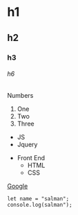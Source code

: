 <!-- Headers -->
# h1
## h2
### h3
###### h6
<!-- list -->

<!-- ordered list -->
Numbers 
1. One
2. Two
3. Three
<!-- unorder list -->
* JS
* Jquery
- Front End
  - HTML
  - CSS
<!-- links -->
[Google](http://www.google.com)

<!-- code -->
```
let name = "salman";
console.log(salman");
```
